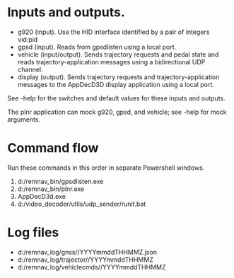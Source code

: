 # Inputs and outputs.

* g920 (input).  Use the HID interface identified by a pair of
  integers vid:pid
* gpsd (input).  Reads from gpsdlisten using a local port.
* vehicle (input/output).  Sends trajectory requests and pedal state
  and reads trajectory-application messages using a bidirectional UDP
  channel.
* display (output).  Sends trajectory requests and
  trajectory-application messages to the AppDecD3D display application using a local port.

See -help for the switches and default values for these inputs and outputs.

The plnr application can mock g920, gpsd, and vehicle; see -help for mock arguments.

# Command flow

Run these commands in this order in separate Powershell windows.

1. d:/remnav_bin/gpsdlisten.exe
2. d:/remnav_bin/plnr.exe
3. AppDecD3d.exe
4. d:/video_decoder/utils/udp_sender/runit.bat

# Log files

* d:/remnav_log/gnss/<uniqueid>/YYYYmmddTHHMMZ.json
* d:/remnav_log/trajector/<uniqueid>/YYYYmmddTHHMMZ
* d:/remnav_log/vehiclecmds/<uniqueid>/YYYYmmddTHHMMZ
